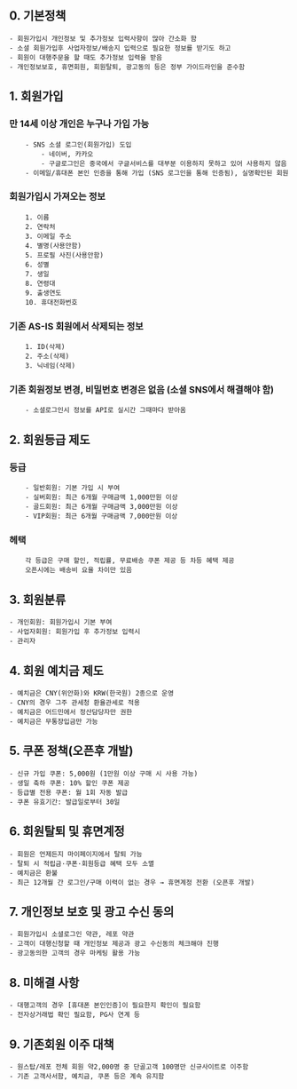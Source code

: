 ## 0. 기본정책
	- 회원가입시 개인정보 및 추가정보 입력사항이 많아 간소화 함
	- 소셜 회원가입후 사업자정보/배송지 입력으로 필요한 정보를 받기도 하고
	- 회원이 대행주문을 할 때도 추가정보 입력을 받음
	- 개인정보보호, 휴면회원, 회원탈퇴, 광고동의 등은 정부 가이드라인을 준수함
## 1. 회원가입
### 만 14세 이상 개인은 누구나 가입 가능
        - SNS 소셜 로그인(회원가입) 도입
			- 네이버, 카카오
			- 구글로그인은 중국에서 구글서비스를 대부분 이용하지 못하고 있어 사용하지 않음
        - 이메일/휴대폰 본인 인증을 통해 가입 (SNS 로그인을 통해 인증됨), 실명확인된 회원
### 회원가입시 가져오는 정보
		1. 이름		
		2. 연락처 
		3. 이메일 주소	
		4. 별명(사용안함)		
		5. 프로필 사진(사용안함)
		6. 성별		
		7. 생일	
		8. 연령대		
		9. 출생연도		
		10. 휴대전화번호
### 기존 AS-IS 회원에서 삭제되는 정보
		1. ID(삭제)
        2. 주소(삭제)
        3. 닉네임(삭제)
### 기존 회원정보 변경, 비밀번호 변경은 없음 (소셜 SNS에서 해결해야 함)
		- 소셜로그인시 정보를 API로 실시간 그때마다 받아옴
## 2. 회원등급 제도
### 등급
		- 일반회원: 기본 가입 시 부여
		- 실버회원: 최근 6개월 구매금액 1,000만원 이상
		- 골드회원: 최근 6개월 구매금액 3,000만원 이상
		- VIP회원: 최근 6개월 구매금액 7,000만원 이상
### 헤택
		각 등급은 구매 할인, 적립률, 무료배송 쿠폰 제공 등 차등 혜택 제공
		오픈시에는 배송비 요율 차이만 있음
## 3. 회원분류
    - 개인회원: 회원가입시 기본 부여
    - 사업자회원: 회원가입 후 추가정보 입력시
    - 관리자
## 4. 회원 예치금 제도
    - 예치금은 CNY(위안화)와 KRW(한국원) 2종으로 운영
	- CNY의 경우 그주 관세청 환율관세로 적용
	- 예치금은 어드민에서 정산담당자만 권한
	- 예치금은 무통장입금만 가능
## 5. 쿠폰 정책(오픈후 개발)
    - 신규 가입 쿠폰: 5,000원 (1만원 이상 구매 시 사용 가능)
    - 생일 축하 쿠폰: 10% 할인 쿠폰 제공
    - 등급별 전용 쿠폰: 월 1회 자동 발급
    - 쿠폰 유효기간: 발급일로부터 30일
## 6. 회원탈퇴 및 휴면계정
    - 회원은 언제든지 마이페이지에서 탈퇴 가능
    - 탈퇴 시 적립금·쿠폰·회원등급 혜택 모두 소멸
    - 예치금은 환불
    - 최근 12개월 간 로그인/구매 이력이 없는 경우 → 휴면계정 전환 (오픈후 개발)
## 7. 개인정보 보호 및 광고 수신 동의 
    - 회원가입시 소셜로그인 약관, 레포 약관
	- 고객이 대행신청할 때 개인정보 제공과 광고 수신동의 체크해야 진행
	- 광고동의한 고객의 경우 마케팅 활용 가능
## 8. 미해결 사항
	- 대행고객의 경우 [휴대폰 본인인증]이 필요한지 확인이 필요함
	- 전자상거래법 확인 필요함, PG사 연계 등
## 9. 기존회원 이주 대책
	- 원스탑/레포 전체 회원 약2,000명 중 단골고객 100명만 신규사이트로 이주함
	- 기존 고객사서함, 예치금, 쿠폰 등은 계속 유지함



